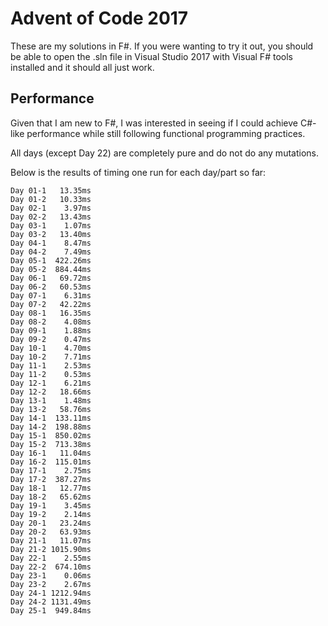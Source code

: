 # Advent of Code 2017

These are my solutions in F#. If you were wanting to try it out, you should be able to open the .sln file in Visual Studio 2017 with Visual F# tools installed and it should all just work.

## Performance

Given that I am new to F#, I was interested in seeing if I could achieve C#-like performance while still following functional programming practices.

All days (except Day 22) are completely pure and do not do any mutations.

Below is the results of timing one run for each day/part so far:

	Day 01-1   13.35ms
	Day 01-2   10.33ms
	Day 02-1    3.97ms
	Day 02-2   13.43ms
	Day 03-1    1.07ms
	Day 03-2   13.40ms
	Day 04-1    8.47ms
	Day 04-2    7.49ms
	Day 05-1  422.26ms
	Day 05-2  884.44ms
	Day 06-1   69.72ms
	Day 06-2   60.53ms
	Day 07-1    6.31ms
	Day 07-2   42.22ms
	Day 08-1   16.35ms
	Day 08-2    4.08ms
	Day 09-1    1.88ms
	Day 09-2    0.47ms
	Day 10-1    4.70ms
	Day 10-2    7.71ms
	Day 11-1    2.53ms
	Day 11-2    0.53ms
	Day 12-1    6.21ms
	Day 12-2   18.66ms
	Day 13-1    1.48ms
	Day 13-2   58.76ms
	Day 14-1  133.11ms
	Day 14-2  198.88ms
	Day 15-1  850.02ms
	Day 15-2  713.38ms
	Day 16-1   11.04ms
	Day 16-2  115.01ms
	Day 17-1    2.75ms
	Day 17-2  387.27ms
	Day 18-1   12.77ms
	Day 18-2   65.62ms
	Day 19-1    3.45ms
	Day 19-2    2.14ms
	Day 20-1   23.24ms
	Day 20-2   63.93ms
	Day 21-1   11.07ms
	Day 21-2 1015.90ms
	Day 22-1    2.55ms
	Day 22-2  674.10ms
	Day 23-1    0.06ms
	Day 23-2    2.67ms
	Day 24-1 1212.94ms
	Day 24-2 1131.49ms
	Day 25-1  949.84ms